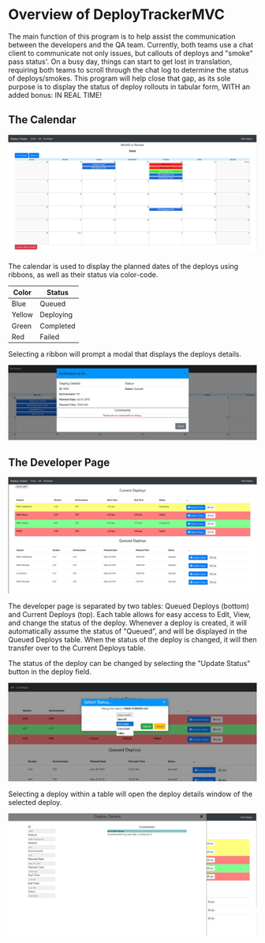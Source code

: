 # Overview of DeployTrackerMVC
The main function of this program is to help assist the communication between the developers and the QA team. Currently, both teams use a chat client to communicate not only issues, but callouts of deploys and "smoke" pass status'. On a busy day, things can start to get lost in translation, requiring both teams to scroll through the chat log to determine the status of deploys/smokes. This program will help close that gap, as its sole purpose is to display the status of deploy rollouts in tabular form, WITH an added bonus: IN REAL TIME!

## The Calendar
<img src="/readme_images/Calendar.png">

The calendar is used to display the planned dates of the deploys using ribbons, as well as their status via color-code.

Color | Status
------|-------
Blue | Queued
Yellow | Deploying
Green | Completed
Red | Failed



Selecting a ribbon will prompt a modal that displays the deploys details.

<img src="/readme_images/HomeModal.JPG">

## The Developer Page
<img src="/readme_images/Developer.JPG">

The developer page is separated by two tables: Queued Deploys (bottom) and Current Deploys (top). Each table allows for easy access to Edit, View, and change the status of the deploy. Whenever a deploy is created, it will automatically assume the status of "Queued", and will be displayed in the Queued Deploys table. When the status of the deploy is changed, it will then transfer over to the Current Deploys table.


The status of the deploy can be changed by selecting the "Update Status" button in the deploy field.

<img src="/readme_images/DeveloperStatusModal.JPG">

Selecting a deploy within a table will open the deploy details window of the selected deploy.

<img src="/readme_images/RecordDetails.JPG">
